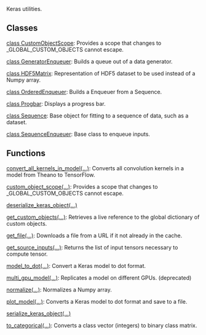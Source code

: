 Keras utilities.
## Classes
[class CustomObjectScope](https://tensorflow.google.cn/api_docs/python/tf/keras/utils/CustomObjectScope): Provides a scope that changes to _GLOBAL_CUSTOM_OBJECTS cannot escape.

[class GeneratorEnqueuer](https://tensorflow.google.cn/api_docs/python/tf/keras/utils/GeneratorEnqueuer): Builds a queue out of a data generator.

[class HDF5Matrix](https://tensorflow.google.cn/api_docs/python/tf/keras/utils/HDF5Matrix): Representation of HDF5 dataset to be used instead of a Numpy array.

[class OrderedEnqueuer](https://tensorflow.google.cn/api_docs/python/tf/keras/utils/OrderedEnqueuer): Builds a Enqueuer from a Sequence.

[class Progbar](https://tensorflow.google.cn/api_docs/python/tf/keras/utils/Progbar): Displays a progress bar.

[class Sequence](https://tensorflow.google.cn/api_docs/python/tf/keras/utils/Sequence): Base object for fitting to a sequence of data, such as a dataset.

[class SequenceEnqueuer](https://tensorflow.google.cn/api_docs/python/tf/keras/utils/SequenceEnqueuer): Base class to enqueue inputs.

## Functions
[convert_all_kernels_in_model(...)](https://tensorflow.google.cn/api_docs/python/tf/keras/utils/convert_all_kernels_in_model): Converts all convolution kernels in a model from Theano to TensorFlow.

[custom_object_scope(...)](https://tensorflow.google.cn/api_docs/python/tf/keras/utils/custom_object_scope): Provides a scope that changes to _GLOBAL_CUSTOM_OBJECTS cannot escape.

[deserialize_keras_object(...)](https://tensorflow.google.cn/api_docs/python/tf/keras/utils/deserialize_keras_object)

[get_custom_objects(...)](https://tensorflow.google.cn/api_docs/python/tf/keras/utils/get_custom_objects): Retrieves a live reference to the global dictionary of custom objects.

[get_file(...)](https://tensorflow.google.cn/api_docs/python/tf/keras/utils/get_file): Downloads a file from a URL if it not already in the cache.

[get_source_inputs(...)](https://tensorflow.google.cn/api_docs/python/tf/keras/utils/get_source_inputs): Returns the list of input tensors necessary to compute tensor.

[model_to_dot(...)](https://tensorflow.google.cn/api_docs/python/tf/keras/utils/model_to_dot): Convert a Keras model to dot format.

[multi_gpu_model(...)](https://tensorflow.google.cn/api_docs/python/tf/keras/utils/multi_gpu_model): Replicates a model on different GPUs. (deprecated)

[normalize(...)](https://tensorflow.google.cn/api_docs/python/tf/keras/utils/normalize): Normalizes a Numpy array.

[plot_model(...)](https://tensorflow.google.cn/api_docs/python/tf/keras/utils/plot_model): Converts a Keras model to dot format and save to a file.

[serialize_keras_object(...)](https://tensorflow.google.cn/api_docs/python/tf/keras/utils/serialize_keras_object)

[to_categorical(...)](https://tensorflow.google.cn/api_docs/python/tf/keras/utils/to_categorical): Converts a class vector (integers) to binary class matrix.

